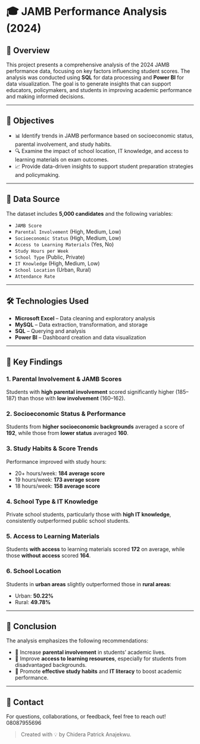 # 🎓 JAMB Performance Analysis (2024)

## 📌 Overview

This project presents a comprehensive analysis of the 2024 JAMB performance data, focusing on key factors influencing student scores. The analysis was conducted using **SQL** for data processing and **Power BI** for data visualization. The goal is to generate insights that can support educators, policymakers, and students in improving academic performance and making informed decisions.

---

## 🎯 Objectives

- 📊 Identify trends in JAMB performance based on socioeconomic status, parental involvement, and study habits.  
- 🔍 Examine the impact of school location, IT knowledge, and access to learning materials on exam outcomes.  
- 📈 Provide data-driven insights to support student preparation strategies and policymaking.

---

## 📂 Data Source

The dataset includes **5,000 candidates** and the following variables:

- `JAMB Score`
- `Parental Involvement` (High, Medium, Low)
- `Socioeconomic Status` (High, Medium, Low)
- `Access to Learning Materials` (Yes, No)
- `Study Hours per Week`
- `School Type` (Public, Private)
- `IT Knowledge` (High, Medium, Low)
- `School Location` (Urban, Rural)
- `Attendance Rate`

---

## 🛠 Technologies Used

- **Microsoft Excel** – Data cleaning and exploratory analysis  
- **MySQL** – Data extraction, transformation, and storage  
- **SQL** – Querying and analysis  
- **Power BI** – Dashboard creation and data visualization  

---

## 🔑 Key Findings

### 1. Parental Involvement & JAMB Scores
Students with **high parental involvement** scored significantly higher (185–187) than those with **low involvement** (160–162).

### 2. Socioeconomic Status & Performance
Students from **higher socioeconomic backgrounds** averaged a score of **192**, while those from **lower status** averaged **160**.

### 3. Study Habits & Score Trends
Performance improved with study hours:
- 20+ hours/week: **184 average score**
- 19 hours/week: **173 average score**
- 18 hours/week: **158 average score**

### 4. School Type & IT Knowledge
Private school students, particularly those with **high IT knowledge**, consistently outperformed public school students.

### 5. Access to Learning Materials
Students **with access** to learning materials scored **172** on average, while those **without access** scored **164**.

### 6. School Location
Students in **urban areas** slightly outperformed those in **rural areas**:
- Urban: **50.22%**
- Rural: **49.78%**

---

## 🏁 Conclusion

The analysis emphasizes the following recommendations:

- 📌 Increase **parental involvement** in students’ academic lives.
- 📌 Improve **access to learning resources**, especially for students from disadvantaged backgrounds.
- 📌 Promote **effective study habits** and **IT literacy** to boost academic performance.

---

## 📧 Contact

For questions, collaborations, or feedback, feel free to reach out! 08087955696

> Created with 💡 by Chidera Patrick Anajekwu.
